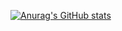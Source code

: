 [![Anurag's GitHub stats](https://github-readme-stats.vercel.app/api?username=Samery00)](https://github.com/Samery00/github-readme-stats)
